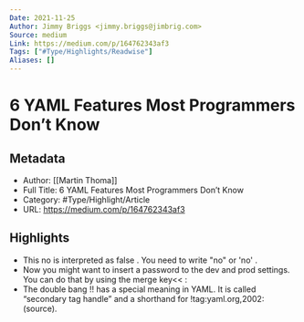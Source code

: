 ```yaml
---
Date: 2021-11-25
Author: Jimmy Briggs <jimmy.briggs@jimbrig.com>
Source: medium
Link: https://medium.com/p/164762343af3
Tags: ["#Type/Highlights/Readwise"]
Aliases: []
---
```

# 6 YAML Features Most Programmers Don’t Know

## Metadata
- Author: [[Martin Thoma]]
- Full Title: 6 YAML Features Most Programmers Don’t Know
- Category: #Type/Highlight/Article
- URL: https://medium.com/p/164762343af3

## Highlights
- This no is interpreted as false . You need to write "no" or 'no' .
- Now you might want to insert a password to the dev and prod settings. You can do that by using the merge key<< :
- The double bang !! has a special meaning in YAML. It is called “secondary tag handle” and a shorthand for !tag:yaml.org,2002: (source).
